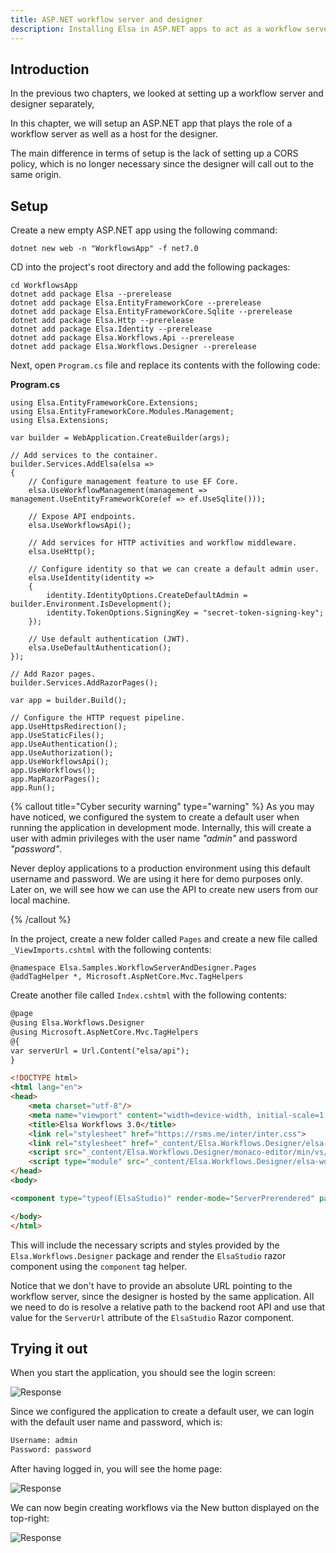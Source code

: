 ```yaml
---
title: ASP.NET workflow server and designer
description: Installing Elsa in ASP.NET apps to act as a workflow server and designer.
---
```


## Introduction

In the previous two chapters, we looked at setting up a workflow server and designer separately,

In this chapter, we will setup an ASP.NET app that plays the role of a workflow server as well as a host for the designer.

The main difference in terms of setup is the lack of setting up a CORS policy, which is no longer necessary since the designer will call out to the same origin. 

## Setup

Create a new empty ASP.NET app using the following command:

```shell
dotnet new web -n "WorkflowsApp" -f net7.0
```

CD into the project's root directory and add the following packages:

```shell
cd WorkflowsApp
dotnet add package Elsa --prerelease
dotnet add package Elsa.EntityFrameworkCore --prerelease
dotnet add package Elsa.EntityFrameworkCore.Sqlite --prerelease
dotnet add package Elsa.Http --prerelease
dotnet add package Elsa.Identity --prerelease
dotnet add package Elsa.Workflows.Api --prerelease
dotnet add package Elsa.Workflows.Designer --prerelease
```

Next, open `Program.cs` file and replace its contents with the following code:

**Program.cs**

```clike
using Elsa.EntityFrameworkCore.Extensions;
using Elsa.EntityFrameworkCore.Modules.Management;
using Elsa.Extensions;

var builder = WebApplication.CreateBuilder(args);

// Add services to the container.
builder.Services.AddElsa(elsa =>
{
    // Configure management feature to use EF Core.
    elsa.UseWorkflowManagement(management => management.UseEntityFrameworkCore(ef => ef.UseSqlite()));
    
    // Expose API endpoints.
    elsa.UseWorkflowsApi();

    // Add services for HTTP activities and workflow middleware.
    elsa.UseHttp();
    
    // Configure identity so that we can create a default admin user.
    elsa.UseIdentity(identity =>
    {
        identity.IdentityOptions.CreateDefaultAdmin = builder.Environment.IsDevelopment();
        identity.TokenOptions.SigningKey = "secret-token-signing-key";
    });
    
    // Use default authentication (JWT).
    elsa.UseDefaultAuthentication();
});

// Add Razor pages.
builder.Services.AddRazorPages();

var app = builder.Build();

// Configure the HTTP request pipeline.
app.UseHttpsRedirection();
app.UseStaticFiles();
app.UseAuthentication();
app.UseAuthorization();
app.UseWorkflowsApi();
app.UseWorkflows();
app.MapRazorPages();
app.Run();
```

{% callout title="Cyber security warning" type="warning" %}
As you may have noticed, we configured the system to create a default user when running the application in development mode.
Internally, this will create a user with admin privileges with the user name *"admin"* and password *"password"*.

Never deploy applications to a production environment using this default username and password. We are using it here for demo purposes only.
Later on, we will see how we can use the API to create new users from our local machine.

{% /callout %}

In the project, create a new folder called `Pages` and create a new file called `_ViewImports.cshtml` with the following contents:

```razor
@namespace Elsa.Samples.WorkflowServerAndDesigner.Pages
@addTagHelper *, Microsoft.AspNetCore.Mvc.TagHelpers
```

Create another file called `Index.cshtml` with the following contents:

```html
@page
@using Elsa.Workflows.Designer
@using Microsoft.AspNetCore.Mvc.TagHelpers
@{
var serverUrl = Url.Content("elsa/api");
}

<!DOCTYPE html>
<html lang="en">
<head>
    <meta charset="utf-8"/>
    <meta name="viewport" content="width=device-width, initial-scale=1.0"/>
    <title>Elsa Workflows 3.0</title>
    <link rel="stylesheet" href="https://rsms.me/inter/inter.css">
    <link rel="stylesheet" href="_content/Elsa.Workflows.Designer/elsa-workflows-designer/elsa-workflows-designer.css">
    <script src="_content/Elsa.Workflows.Designer/monaco-editor/min/vs/loader.js"></script>
    <script type="module" src="_content/Elsa.Workflows.Designer/elsa-workflows-designer/elsa-workflows-designer.esm.js"></script>
</head>
<body>

<component type="typeof(ElsaStudio)" render-mode="ServerPrerendered" param-ServerUrl="@serverUrl"/>

</body>
</html>
```

This will include the necessary scripts and styles provided by the `Elsa.Workflows.Designer` package and render the `ElsaStudio` razor component using the `component` tag helper.

Notice that we don't have to provide an absolute URL pointing to the workflow server, since the designer is hosted by the same application.
All we need to do is resolve a relative path to the backend root API and use that value for the `ServerUrl` attribute of the `ElsaStudio` Razor component.

## Trying it out

When you start the application, you should see the login screen:

![Response](/installation/designer-login.png)

Since we configured the application to create a default user, we can login with the default user name and password, which is:

```html
Username: admin
Password: password
```

After having logged in, you will see the home page:

![Response](/installation/designer-home.png)

We can now begin creating workflows via the New button displayed on the top-right:

![Response](/installation/designer-demo.gif)